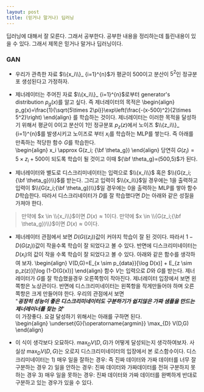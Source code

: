 ```yaml
---
layout: post 
title: (믿거나 말거나) 딥러닝 
---
```


딥러닝에 대해서 잘 모른다. 그래서 공부한다. 공부한 내용을 정리하는데 틀린내용이 있을 수 있다. 그래서 제목은 믿거나 말거나 딥러닝이다. 

### GAN 
- 우리가 관측한 자료 $\\{x_i\\}_ {i=1}^{n}$가 평균이 $500$이고 분산이 $5^2$인 정규분포 생성된다고 가정하자. 

- 제너레이터는 주어진 자료 $\\{x_i\\}_ {i=1}^{n}$로부터 generator's distribution $p_g(x)$를 알고 싶다. 즉 제너레이터의 목적은 
\begin{align}
p_g(x)=\frac{1}{\sqrt{5\times 2\pi}}\exp\left(\frac{-(x-500)^2}{2\times 5^2}\right)
\end{align}
를 학습하는 것이다. 제너레이터는 이러한 목적을 달성하기 위해서 평균이 0이고 분산이 1인 정규분포 $p_z(z)$에서 노이즈 $\\{z_i\\}_ {i=1}^{n}$를 발생시키고 노이즈로 부터 $x_i$를 학습하는 MLP를 쌓는다. 즉 아래를 만족하는 적당한 함수 $G$를 학습한다.  
\begin{align}
x_i \approx G(z_i; {\bf \theta_g})
\end{align}
당연히 $G(z_i)=5\times z_i + 500$이 되도록 학습이 될 것이고 이때 ${\bf \theta_g}=(500,5)$가 된다. 

- 제너레이터와 별도로 디스크리미네이터는 입력으로 $\\{x_i\\}$ 혹은 $\\{G(z_i;{\bf \theta_g})\\}$를 받는다. 그리고 입력이 $\\{x_i\\}$일 경우에는 1을 출력하고 입력이 $\\{G(z_i;{\bf \theta_g})\\}$일 경우에는 0을 출력하는 MLP를 쌓아 함수 $D$학습한다. 따라서 디스크리네이터가 $D$를 잘 학습했다면 $D$는 아래와 같은 성질을 가져야 한다. <br/>
> 만약에 $x \in \\{x_i\\}$이면 $D(x) \approx 1$이다. 만약에 $x \in \\{G(z_i;{\bf \theta_g})\\}$이면 $D(x) \approx 0$이다. 

- 제너레이터 관점에서 보면 $D(G((z_i))$값이 커야지 학습이 잘 된 것이다. 따라서 $1-D(G(z_i))$값이 작을수록 학습이 잘 되었다고 볼 수 있다. 반면에 디스크리미네이터는 $D(x_i)$의 값이 작을 수록 학습이 잘 되었다고 볼 수 있다. 아래와 같은 함수를 생각하여 보자. 
\begin{align}
V(D,G)=E_{x \sim p_{data}}[\log D(x)] + E_{z \sim p_z(z)}[\log (1-D(G(x))]
\end{align}
함수 $V$는 입력으로 $D$와 $G$를 받는다. 제너레이터가 $G$를 잘 학습했을경우 오른쪽항이 작아진다. 제너레이터 입장에서 보면 왼쪽항은 노상관이다. 반면에 디스크리미네이터는 왼쪽항을 작게만들어야 하며 오른쪽항은 크게 만들어야 한다. 우리의 관점에서 보면 <br/>
"***굉장히 성능이 좋은 디스크리미네이터도 구분하기가 쉽지않은 가짜 샘플을 만드는 제너레이너를 찾는 것***"<br/>
이 가장좋다. 요걸 달성하기 위해서는 아래를 구하면 된다.    
\begin{align}
\underset{G}{\operatorname{argmin}} \max_{D} V(D,G)
\end{align}

- 이 식이 생각보다 오묘하다. $\max_{D} V(D,G)$가 어떻게 달성되는지 생각하여보자. 사실상 $\max_{D} V(D,G)$는 오로지 디스크리미네이터의 입장에서 본 로스함수이다. 디스크리미네이터는 1) 매우 일을 잘하는 경우: 즉 진짜 데이터와 가짜 데이터를 너무 잘 구분하는 경우 2) 일을 안하는 경우: 진짜 데이터와 가짜데이터를 전혀 구분하지 못하는 경우 3) 매우 일을 못하는 경우: 진짜 데이터와 가짜 데이터를 완벽하게 반대로 구분하고 있는 경우가 있을 수 있다. 

